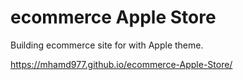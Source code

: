 # ecommerce Apple Store

Building ecommerce site for with Apple theme.

https://mhamd977.github.io/ecommerce-Apple-Store/
